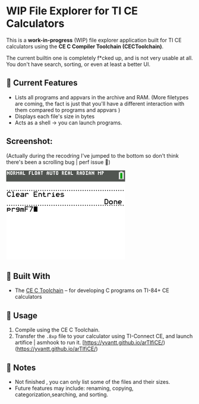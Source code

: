 # WIP File Explorer for TI CE Calculators

This is a **work-in-progress** (WIP) file explorer application built for TI CE calculators using the **CE C Compiler Toolchain (CECToolchain)**.

The current builtin one is completely f\*cked up, and is not very usable at all. You don't have search, sorting, or even at least a better UI.


## 🚧 Current Features

- Lists all programs and appvars in the archive and RAM. (More filetypes are coming, the fact is just that you'll have a different interaction with them compared to programs and appvars )
- Displays each file's size in bytes
- Acts as a shell -> you can launch programs.

## Screenshot:

(Actually during the recodring I've jumped to the bottom so don't think there's been a scrolling bug | perf issue 🫡)

![image info](./screenshot.png)

## 🔧 Built With

- The [CE C Toolchain](https://github.com/CE-Programming/toolchain) – for developing C programs on TI-84+ CE calculators

## 📝 Usage

1. Compile using the CE C Toolchain.
2. Transfer the `.8xp` file to your calculator using TI-Connect CE, and launch artifice | asmhook to run it. [https://yvantt.github.io/arTIfiCE/)(https://yvantt.github.io/arTIfiCE/)

## 📌 Notes

- Not finished , you can only list some of the files and their sizes.
- Future features may include: renaming, copying, categorization,searching, and sorting.


